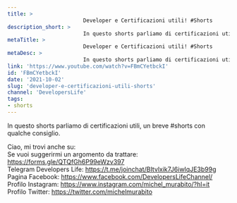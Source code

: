 ```yaml
---
title: > 
                        Developer e Certificazioni utili! #Shorts
description_short: > 
                        In questo shorts parliamo di certificazioni utili, un breve #shorts con qualche consiglio. Ciao, mi trovi anche su: Se vuoi suggerirmi ...
metaTitle: > 
                        Developer e Certificazioni utili! #Shorts
metaDesc: > 
                        In questo shorts parliamo di certificazioni utili, un breve #shorts con qualche consiglio. Ciao, mi trovi anche su: Se vuoi suggerirmi ...
link: 'https://www.youtube.com/watch?v=FBmCYetbckI'
id: 'FBmCYetbckI'
date: '2021-10-02'
slug: 'developer-e-certificazioni-utili-shorts'
channel: 'DevelopersLife'
tags: 
- shorts
---
```

In questo shorts parliamo di certificazioni utili, un breve #shorts con qualche consiglio.  
  
Ciao, mi trovi anche su:  
Se vuoi suggerirmi un argomento da trattare: https://forms.gle/QTQfGh6P99eWzv397  
Telegram Developers Life: https://t.me/joinchat/BItvlxik7J6iwIqJE3b99g  
Pagina Facebook: https://www.facebook.com/DevelopersLifeChannel/  
Profilo Instagram: https://www.instagram.com/michel_murabito/?hl=it  
Profilo Twitter: https://twitter.com/michelmurabito​